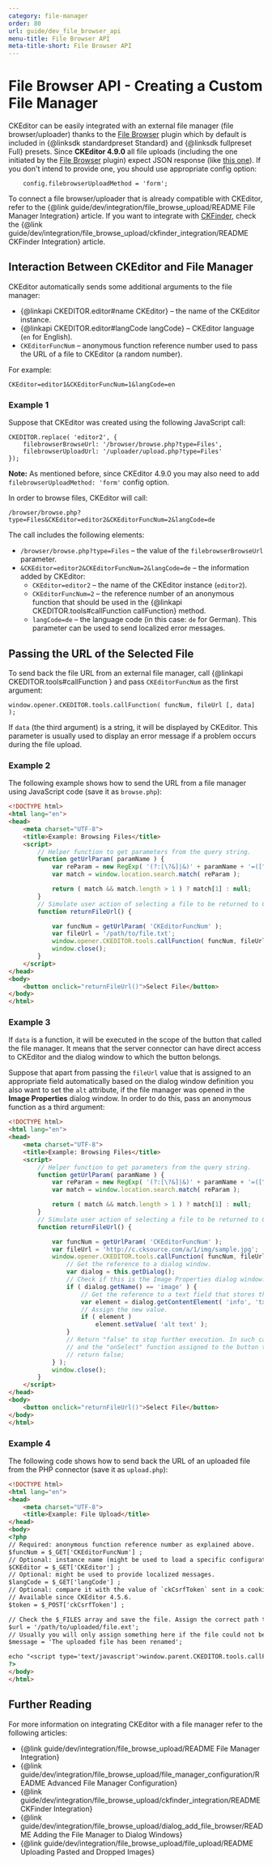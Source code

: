 ```yaml
---
category: file-manager
order: 80
url: guide/dev_file_browser_api
menu-title: File Browser API
meta-title-short: File Browser API
---
```

<!--
Copyright (c) 2003-2020, CKSource - Frederico Knabben. All rights reserved.
For licensing, see LICENSE.md.
-->

# File Browser API - Creating a Custom File Manager

<info-box info="">
	CKEditor can be easily integrated with an external file manager (file browser/uploader) thanks to the <a href="https://ckeditor.com/cke4/addon/filebrowser">File Browser</a> plugin which by default is included in {@linksdk standardpreset Standard} and {@linksdk fullpreset Full} presets.
</info-box>

<info-box info="">
	Since <strong>CKEditor 4.9.0</strong> all file uploads (including the one initiated by the <a href="https://ckeditor.com/cke4/addon/filebrowser">File Browser</a> plugin) expect JSON response (like <a href="https://ckeditor.com/docs/ckeditor4/latest/guide/dev_file_upload.html#response-file-uploaded-successfully">this one</a>). If you don't intend to provide one, you should use appropriate config option:

		config.filebrowserUploadMethod = 'form';
</info-box>

To connect a file browser/uploader that is already compatible with CKEditor, refer to the {@link guide/dev/integration/file_browse_upload/README File Manager Integration} article. If you want to integrate with [CKFinder](http://cksource.com/ckfinder/), check the {@link guide/dev/integration/file_browse_upload/ckfinder_integration/README CKFinder Integration} article.

## Interaction Between CKEditor and File Manager

CKEditor automatically sends some additional arguments to the file manager:

* {@linkapi CKEDITOR.editor#name CKEditor} &ndash; the name of the CKEditor instance.
* {@linkapi CKEDITOR.editor#langCode langCode} &ndash; CKEditor language (`en` for English).
* `CKEditorFuncNum` &ndash; anonymous function reference number used to pass the URL of a file to CKEditor (a random number).

For example:

	CKEditor=editor1&CKEditorFuncNum=1&langCode=en

### Example 1

Suppose that CKEditor was created using the following JavaScript call:

	CKEDITOR.replace( 'editor2', {
		filebrowserBrowseUrl: '/browser/browse.php?type=Files',
		filebrowserUploadUrl: '/uploader/upload.php?type=Files'
	});

**Note:** As mentioned before, since CKEditor 4.9.0 you may also need to add `filebrowserUploadMethod: 'form'` config option.

In order to browse files, CKEditor will call:

	/browser/browse.php?type=Files&CKEditor=editor2&CKEditorFuncNum=2&langCode=de

The call includes the following elements:

* `/browser/browse.php?type=Files` &ndash; the value of the `filebrowserBrowseUrl` parameter.
* `&CKEditor=editor2&CKEditorFuncNum=2&langCode=de` &ndash; the information added by CKEditor:
	* `CKEditor=editor2` &ndash; the name of the CKEditor instance (`editor2`).
	* `CKEditorFuncNum=2` &ndash; the reference number of an anonymous
		function that should be used in the {@linkapi CKEDITOR.tools#callFunction callFunction} method.
	* `langCode=de` &ndash; the language code (in this case: `de` for German). This
		parameter can be used to send localized error messages.

## Passing the URL of the Selected File

To send back the file URL from an external file manager, call
{@linkapi CKEDITOR.tools#callFunction } and pass `CKEditorFuncNum` as the first
argument:

	window.opener.CKEDITOR.tools.callFunction( funcNum, fileUrl [, data] );

If `data` (the third argument) is a string, it will be displayed by CKEditor. This parameter is usually used to display an error message if a problem occurs during the file upload.

### Example 2

The following example shows how to send the URL from a file manager using JavaScript code (save it as `browse.php`):

``` html
<!DOCTYPE html>
<html lang="en">
<head>
    <meta charset="UTF-8">
    <title>Example: Browsing Files</title>
    <script>
        // Helper function to get parameters from the query string.
        function getUrlParam( paramName ) {
            var reParam = new RegExp( '(?:[\?&]|&)' + paramName + '=([^&]+)', 'i' );
            var match = window.location.search.match( reParam );

            return ( match && match.length > 1 ) ? match[1] : null;
        }
        // Simulate user action of selecting a file to be returned to CKEditor.
        function returnFileUrl() {

            var funcNum = getUrlParam( 'CKEditorFuncNum' );
            var fileUrl = '/path/to/file.txt';
            window.opener.CKEDITOR.tools.callFunction( funcNum, fileUrl );
            window.close();
        }
    </script>
</head>
<body>
    <button onclick="returnFileUrl()">Select File</button>
</body>
</html>
```

### Example 3

If `data` is a function, it will be executed in the scope of the button that called the file manager. It means that the server connector can have direct access to CKEditor and the dialog window to which the button belongs.

Suppose that apart from passing the `fileUrl` value that is assigned to an appropriate field automatically based on the dialog window definition you also want to set the `alt` attribute, if the file manager was opened in the **Image Properties** dialog window. In order to do this, pass an anonymous function as a third argument:

``` html
<!DOCTYPE html>
<html lang="en">
<head>
    <meta charset="UTF-8">
    <title>Example: Browsing Files</title>
    <script>
        // Helper function to get parameters from the query string.
        function getUrlParam( paramName ) {
            var reParam = new RegExp( '(?:[\?&]|&)' + paramName + '=([^&]+)', 'i' );
            var match = window.location.search.match( reParam );

            return ( match && match.length > 1 ) ? match[1] : null;
        }
        // Simulate user action of selecting a file to be returned to CKEditor.
        function returnFileUrl() {

            var funcNum = getUrlParam( 'CKEditorFuncNum' );
            var fileUrl = 'http://c.cksource.com/a/1/img/sample.jpg';
            window.opener.CKEDITOR.tools.callFunction( funcNum, fileUrl, function() {
                // Get the reference to a dialog window.
                var dialog = this.getDialog();
                // Check if this is the Image Properties dialog window.
                if ( dialog.getName() == 'image' ) {
                    // Get the reference to a text field that stores the "alt" attribute.
                    var element = dialog.getContentElement( 'info', 'txtAlt' );
                    // Assign the new value.
                    if ( element )
                        element.setValue( 'alt text' );
                }
                // Return "false" to stop further execution. In such case CKEditor will ignore the second argument ("fileUrl")
                // and the "onSelect" function assigned to the button that called the file manager (if defined).
                // return false;
            } );
            window.close();
        }
    </script>
</head>
<body>
    <button onclick="returnFileUrl()">Select File</button>
</body>
</html>
```

### Example 4

The following code shows how to send back the URL of an uploaded file from the PHP connector (save it as `upload.php`):

```html
<!DOCTYPE html>
<html lang="en">
<head>
    <meta charset="UTF-8">
    <title>Example: File Upload</title>
</head>
<body>
<?php
// Required: anonymous function reference number as explained above.
$funcNum = $_GET['CKEditorFuncNum'] ;
// Optional: instance name (might be used to load a specific configuration file or anything else).
$CKEditor = $_GET['CKEditor'] ;
// Optional: might be used to provide localized messages.
$langCode = $_GET['langCode'] ;
// Optional: compare it with the value of `ckCsrfToken` sent in a cookie to protect your server side uploader against CSRF.
// Available since CKEditor 4.5.6.
$token = $_POST['ckCsrfToken'] ;

// Check the $_FILES array and save the file. Assign the correct path to a variable ($url).
$url = '/path/to/uploaded/file.ext';
// Usually you will only assign something here if the file could not be uploaded.
$message = 'The uploaded file has been renamed';

echo "<script type='text/javascript'>window.parent.CKEDITOR.tools.callFunction($funcNum, '$url', '$message');</script>";
?>
</body>
</html>
```

## Further Reading

For more information on integrating CKEditor with a file manager refer to the following articles:

* {@link guide/dev/integration/file_browse_upload/README File Manager Integration}
* {@link guide/dev/integration/file_browse_upload/file_manager_configuration/README Advanced File Manager Configuration}
* {@link guide/dev/integration/file_browse_upload/ckfinder_integration/README CKFinder Integration}
* {@link guide/dev/integration/file_browse_upload/dialog_add_file_browser/README Adding the File Manager to Dialog Windows}
* {@link guide/dev/integration/file_browse_upload/file_upload/README Uploading Pasted and Dropped Images}
